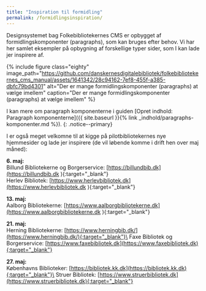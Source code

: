 ```yaml
---
title: "Inspiration til formidling"
permalink: /formidlingsinspiration/
---
```

Designsystemet bag Folkebibliotekernes CMS er opbygget af formidlingskomponenter (paragraphs), som kan bruges efter behov.  Vi har her samlet eksempler på opbygning af forskellige typer sider, som I kan lade jer inspirere af.

{% include figure class="eighty" image_path="https://github.com/danskernesdigitalebibliotek/folkebibliotekernes_cms_manual/assets/1641342/28c94162-7ef8-455f-a385-dbfc79bd4301" alt="Der er mange formidlingskomponenter (paragraphs) at vælge imellem" caption="Der er mange formidlingskomponenter (paragraphs) at vælge imellem" %}

I kan mere om paragraph komponenterne i guiden [Opret indhold: Paragraph komponenterne]({{ site.baseurl }}{% link _indhold/paragraphs-komponenter.md %}).
{: .notice--primary}

I er også meget velkomne til at kigge på pilotbibliotekernes nye hjemmesider og lade jer inspirere (de vil løbende komme i drift hen over maj måned): 

**6. maj:**\
Billund Bibliotekerne og Borgerservice: [https://billundbib.dk](https://billundbib.dk ){:target="_blank"}\
Herlev Bibliotek: [https://www.herlevbibliotek.dk](https://www.herlevbibliotek.dk ){:target="_blank"}

**13. maj:**\
Aalborg Bibliotekerne: [https://www.aalborgbibliotekerne.dk](https://www.aalborgbibliotekerne.dk ){:target="_blank"}

**21. maj:**\
Herning Bibliotekerne: [https://www.herningbib.dk/](https://www.herningbib.dk/){:target="_blank"}\
Faxe Bibliotek og Borgerservice: [https://www.faxebibliotek.dk](https://www.faxebibliotek.dk){:target="_blank"}

**27. maj:**\
Københavns Biblioteker: [https://bibliotek.kk.dk](https://bibliotek.kk.dk){:target="_blank"}\
Struer Bibliotek: [https://www.struerbibliotek.dk](https://www.struerbibliotek.dk){:target="_blank"}


